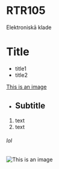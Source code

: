 # RTR105
Elektroniskā klade

# Title
- title1
- title2

<!-- bbbbb -->


[This is an image](https://myoctocat.com/assets/images/base-octocat.svg)

- ##  Subtitle
1. text
2. text

###### lol

![This is an image](https://memepedia.ru/wp-content/uploads/2018/08/p8.jpg)
